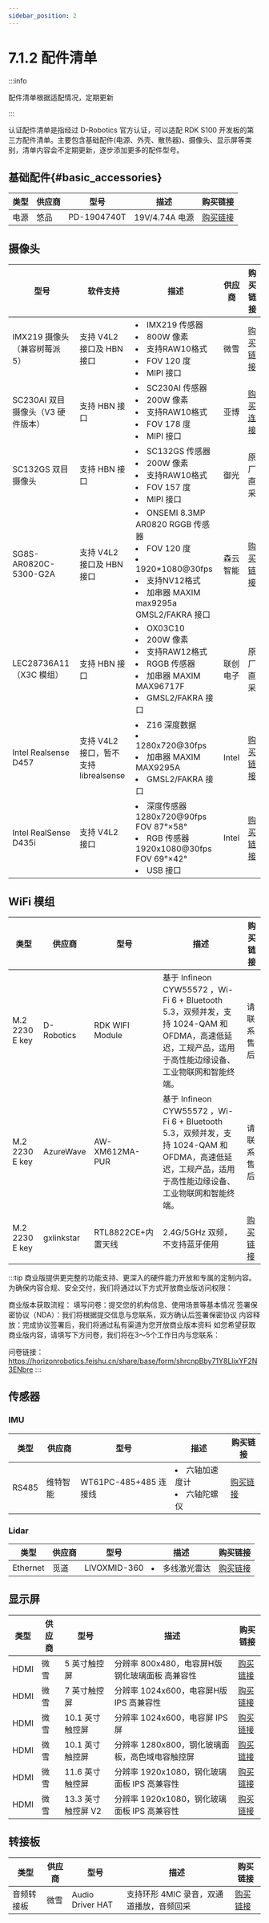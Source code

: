 ```yaml
---
sidebar_position: 2
---
```


# 7.1.2 配件清单

:::info

配件清单根据适配情况，定期更新

:::

认证配件清单是指经过 D-Robotics 官方认证，可以适配 RDK S100 开发板的第三方配件清单。主要包含基础配件(电源、外壳、散热器)、摄像头、显示屏等类别，清单内容会不定期更新，逐步添加更多的配件型号。

## 基础配件{#basic_accessories}

| 类型 | 供应商 | 型号        | 描述           | 购买链接                                          |
| ---- | ------ | ----------- | -------------- | ------------------------------------------------- |
| 电源 | 悠品   | PD-1904740T | 19V/4.74A 电源 | [购买链接](https://item.jd.com/100048009312.html) |

## 摄像头

| 型号                              | 软件支持                              | 描述                                                                                                                               | 供应商   | 购买链接                                                                                                                                                                                                                                                                                                                                                                                                                                                                                                                                                                                                                                                   |
| --------------------------------- | ------------------------------------- | ---------------------------------------------------------------------------------------------------------------------------------- | -------- | ---------------------------------------------------------------------------------------------------------------------------------------------------------------------------------------------------------------------------------------------------------------------------------------------------------------------------------------------------------------------------------------------------------------------------------------------------------------------------------------------------------------------------------------------------------------------------------------------------------------------------------------------------------- |
| IMX219 摄像头（兼容树莓派 5）     | 支持 V4L2 接口及 HBN 接口             | <li>IMX219 传感器</li><li>800W 像素</li><li>支持RAW10格式</li><li> FOV 120 度</li><li>MIPI 接口</li>                                                     | 微雪     | [购买链接](https://www.waveshare.net/shop/IMX219-120-Camera.htm)                                                                                                                                                                                                                                                                                                                                                                                                                                                                                                                                                                                           |
| SC230AI 双目摄像头（V3 硬件版本） | 支持 HBN 接口                         | <li>SC230AI 传感器</li><li>200W 像素</li><li>支持RAW10格式</li><li>FOV 178 度</li><li>MIPI 接口</li>                                                     | 亚博     | [购买连接](https://item.taobao.com/item.htm?spm=a1z0d.6639537%2F202410.item.d893698797289.57177484f3aFnW&id=893698797289&from=cart&skuId=5743852141425&pisk=gGwSXq90eUY5z6kpAbj2h4Y-9QHQRiWNdHiLjkpyvYH-RvZQXXpFZYlIdr34U4rre2MQAlhL82ryqS4aXLyPZvJIEvDd7NWNQQroKvd-0HY9rqnIx9J-ppHoHzuA1KXNQuqX40IaDOyeid1I2BpLJbhvkD0x20nJeiMxjDDpeXpJME3mkvp-wXEYDcnp2vppwqdx40LJ2LhpDt3mvv3LJvIjHqmKaPXj0_g8Vg535mYFGOESlppLhmQoWu_WdmymVVu_289ppMmSNVE-laL2yRhYxXwHxpGL254nXzLRR22bD8FTWZRry5iQbWaAYBa_l5HjmSbBOVNL45VKGgB8cYgStmhJfIH79z2IZ7thjoH8o50iwsbmc8yZOVcXkaE4c4h_Oz7Dp4P_DrGa3EJZB54bdfHO4gpZ5c7HOnGMdmgNciOHtITJ5uFVG7rjwmm27isXPBc-mmgNciOHtbnm0GSfcUOh.) |
| SC132GS 双目摄像头                | 支持 HBN 接口                         | <li>SC132GS 传感器</li><li>200W 像素</li><li>支持RAW10格式</li><li> FOV 157 度</li><li>MIPI 接口</li>                                                    | 御光     | 原厂直采                                                                                                                                                                                                                                                                                                                                                                                                                                                                                                                                                                                                                                                   |
| SG8S-AR0820C-5300-G2A             | 支持 V4L2 接口及 HBN 接口             | <li>ONSEMI 8.3MP AR0820 RGGB 传感器</li><li>FOV 120 度</li><li>1920\*1080@30fps</li><li>支持NV12格式</li><li>加串器 MAXIM max9295a</li>GMSL2/FAKRA 接口 | 森云智能 | [购买链接](https://www.sensing-world.com/pd.jsp?id=26)                                                                                                                                                                                                                                                                                                                                                                                                                                                                                                                                                                                                     |
| LEC28736A11（X3C 模组）           | 支持 HBN 接口                         | <li>OX03C10</li><li>200W 像素</li><li>支持RAW12格式</li><li>RGGB 传感器</li><li>加串器 MAXIM MAX96717F</li><li>GMSL2/FAKRA 接口</li>                     | 联创电子 | 原厂直采                                                                                                                                                                                                                                                                                                                                                                                                                                                                                                                                                                                                                                                   |
| Intel Realsense D457              | 支持 V4L2 接口，暂不支持 librealsense | <li>Z16 深度数据</li><li>1280x720@30fps</li><li>加串器 MAXIM MAX9295A</li><li>GMSL2/FAKRA 接口</li>                                | Intel    | [购买链接](https://www.intelrealsense.com/depth-camera-d457/)                                                                                                                                                                                                                                                                                                                                                                                                                                                                                                                                                                                              |
| Intel RealSense D435i             | 支持 V4L2 接口                        | <li>深度传感器 1280x720@90fps FOV 87°×58°</li> <li>RGB 传感器 1920x1080@30fps FOV 69°×42°</li><li>USB 接口</li>                    | Intel    | [购买链接](https://store.intelrealsense.com/buy-intel-realsense-depth-camera-d435i.html)                                                                                                                                                                                                                                                                                                                                                                                                                                                                                                                                                                   |

## WiFi 模组

| 类型           | 供应商     | 型号               | 描述                                                                                                                                                   | 购买链接                                            |
| -------------- | ---------- | ------------------ | ------------------------------------------------------------------------------------------------------------------------------------------------------ | --------------------------------------------------- |
| M.2 2230 E key | D-Robotics | RDK WIFI Module    | 基于 Infineon CYW55572 ，Wi-Fi 6 + Bluetooth 5.3，双频并发，支持 1024-QAM 和 OFDMA，高速低延迟，工规产品，适用于高性能边缘设备、工业物联网和智能终端。 | 请联系售后                                          |
| M.2 2230 E key | AzureWave  | AW-XM612MA-PUR     | 基于 Infineon CYW55572 ，Wi-Fi 6 + Bluetooth 5.3，双频并发，支持 1024-QAM 和 OFDMA，高速低延迟，工规产品，适用于高性能边缘设备、工业物联网和智能终端。 | 请联系售后                                          |
| M.2 2230 E key | gxlinkstar | RTL8822CE+内置天线 | 2.4G/5GHz 双频，不支持蓝牙使用                                                                                                                         | [购买链接](https://item.jd.com/10115715024347.html) |

:::tip
商业版提供更完整的功能支持、更深入的硬件能力开放和专属的定制内容。为确保内容合规、安全交付，我们将通过以下方式开放商业版访问权限：

商业版本获取流程：
填写问卷：提交您的机构信息、使用场景等基本情况
签署保密协议（NDA）：我们将根据提交信息与您联系，双方确认后签署保密协议
内容释放：完成协议签署后，我们将通过私有渠道为您开放商业版本资料
如您希望获取商业版内容，请填写下方问卷，我们将在3～5个工作日内与您联系：

问卷链接：https://horizonrobotics.feishu.cn/share/base/form/shrcnpBby71Y8LlixYF2N3ENbre
:::

## 传感器

### IMU

| 类型  | 供应商   | 型号                  | 描述                                     | 购买链接                                                                                                                                                                                                                                                                                                                                                                                                                                                                                                                                                                                                                                                                                                    |
| ----- | -------- | --------------------- | ---------------------------------------- | ----------------------------------------------------------------------------------------------------------------------------------------------------------------------------------------------------------------------------------------------------------------------------------------------------------------------------------------------------------------------------------------------------------------------------------------------------------------------------------------------------------------------------------------------------------------------------------------------------------------------------------------------------------------------------------------------------------- |
| RS485 | 维特智能 | WT61PC-485+485 连接线 | <li>六轴加速度计</li><li>六轴陀螺仪</li> | [购买链接](https://detail.tmall.com/item.htm?abbucket=8&id=598376182207&pisk=gOls0DNIoGj1FlFAlRYFOsoQIsPjGeRrBZaxrqCNk5FODsiZyA7qgAkfGDiuHsuwIETbAmqaQ5ENGSgjmmyxgolfSXi5g1-MIqCbgSKy4QRrSVP0M3rWI97RSrzfDGI4WkFLgrGi-qQrSVV0DwSvUv3GlXIGsiUYDeNLlzXTMPCA9eabPoFYX-IKJrELMSEA62IL7z6OHsnA9BUgoGBYBseLpr4uMonYBegLxrNYDv9NOrpTyVTwWLchWOHmWk1AMfdgCusLfy4EOM2gVVh1Gs_05RZ-WktOq3X8pq2jiZfbxVHomznOXnZmO2hte0KFQlH7l4kjvEWjVDM8Ofw1k3FZfXFK1RAlN0ebfvhTdZCx72ZLFxi6fOqtQDwuJJQXZyozvVctdEjKW0r_6yeewUgLHvlgEf-d17Ho75kx2HWaXYaA4-CzVBYlhwwlGyZyRe6cn9sOVVKfVkh8By464eTCjtyT-yZWRes1eRU35DLBRGBd.&rn=8b71112fa9ac193128b4a8625125e912&skuId=5660200207716&spm=a1z10.3-b-s.w4011-23008269807.65.52764094tkJGsV) |

### Lidar

| 类型     | 供应商 | 型号         | 描述                  | 购买链接                                                   |
| -------- | ------ | ------------ | --------------------- | ---------------------------------------------------------- |
| Ethernet | 觅道   | LIVOXMID-360 | <li>多线激光雷达</li> | [购买链接](https://store.dji.com/cn/product/livox-mid-360) |

## 显示屏

| 类型 | 供应商 | 型号            | 描述                                         | 购买链接                                                                          |
| ---- | ------ | --------------- | -------------------------------------------- | --------------------------------------------------------------------------------- |
| HDMI | 微雪   | 5 英寸触控屏   | 分辨率 800x480，电容屏H版 钢化玻璃面板 高兼容性  | [购买链接](https://www.waveshare.net/shop/5inch-HDMI-LCD-H.htm)
| HDMI | 微雪   | 7 英寸触控屏   | 分辨率 1024x600，电容屏H版 IPS 高兼容性 | [购买链接](https://www.waveshare.net/shop/7inch-HDMI-LCD-H.htm)              |
| HDMI | 微雪   | 10.1 英寸触控屏   | 分辨率 1024x600，电容屏 IPS屏  | [购买链接](https://www.waveshare.net/shop/10.1inch-HDMI-LCD-E.htm)
| HDMI | 微雪   | 10.1 英寸触控屏   | 分辨率 1280x800，钢化玻璃面板，高色域电容触控屏  | [购买链接](https://www.waveshare.net/shop/10.1HP-CAPLCD-Monitor.htm)              |
| HDMI | 微雪   | 11.6 英寸触控屏   | 分辨率 1920x1080，钢化玻璃面板 IPS 高兼容性 | [购买链接](https://www.waveshare.net/shop/11.6inch-HDMI-LCD-H.htm)              |
| HDMI | 微雪   | 13.3 英寸触控屏 V2 | 分辨率 1920x1080，钢化玻璃面板 IPS 高兼容性 | [购买链接](https://www.waveshare.net/shop/13.3inch-HDMI-LCD-H-with-Holder-V2.htm) |

## 转接板

| 类型       | 供应商 | 型号             | 描述                                     | 购买链接                                                        |
| ---------- | ------ | ---------------- | ---------------------------------------- | --------------------------------------------------------------- |
| 音频转接板 | 微雪   | Audio Driver HAT | 支持环形 4MIC 录音，双通道播放，音频回采 | [购买链接](https://www.waveshare.net/shop/Audio-Driver-HAT.htm) |
